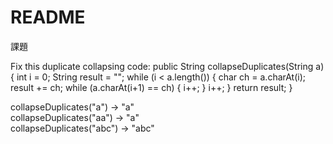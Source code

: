 # README

課題

Fix this duplicate collapsing code: public String collapseDuplicates(String a) { int i = 0; String result = ""; while (i < a.length()) { char ch = a.charAt(i); result += ch; while (a.charAt(i+1) == ch) { i++; } i++; } return result; }

collapseDuplicates("a") → "a"     
collapseDuplicates("aa") → "a"    
collapseDuplicates("abc") → "abc"   
